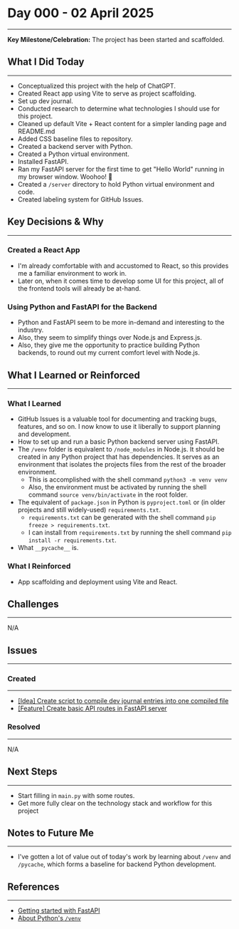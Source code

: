 # Day 000 - 02 April 2025
---
**Key Milestone/Celebration:** The project has been started and scaffolded.

## What I Did Today
---
- Conceptualized this project with the help of ChatGPT.
- Created React app using Vite to serve as project scaffolding.
- Set up dev journal.
- Conducted research to determine what technologies I should use for this project.
- Cleaned up default Vite + React content for a simpler landing page and README.md
- Added CSS baseline files to repository.
- Created a backend server with Python.
- Created a Python virtual environment.
- Installed FastAPI.
- Ran my FastAPI server for the first time to get "Hello World" running in my browser window. Woohoo! 🚀
- Created a `/server` directory to hold Python virtual environment and code.
- Created labeling system for GitHub Issues.

## Key Decisions & Why
---
### Created a React App
- I'm already comfortable with and accustomed to React, so this provides me a familiar environment to work in.
- Later on, when it comes time to develop some UI for this project, all of the frontend tools will already be at-hand.

### Using Python and FastAPI for the Backend
- Python and FastAPI seem to be more in-demand and interesting to the industry.
- Also, they seem to simplify things over Node.js and Express.js.
- Also, they give me the opportunity to practice building Python backends, to round out my current comfort level with Node.js.

## What I Learned or Reinforced
---
### What I Learned
- GitHub Issues is a valuable tool for documenting and tracking bugs, features, and so on. I now know to use it liberally to support planning and development.
- How to set up and run a basic Python backend server using FastAPI.
- The `/venv` folder is equivalent to `/node_modules` in Node.js. It should be created in any Python project that has dependencies. It serves as an environment that isolates the projects files from the rest of the broader environment.
  - This is accomplished with the shell command `python3 -m venv venv`
  - Also, the environment must be activated by running the shell command `source venv/bin/activate` in the root folder.
- The equivalent of `package.json` in Python is `pyproject.toml` or (in older projects and still widely-used) `requirements.txt`.
  - `requirements.txt` can be generated with the shell command `pip freeze > requirements.txt`.
  - I can install from `requirements.txt` by running the shell command `pip install -r requirements.txt`.
- What `__pycache__` is.

### What I Reinforced
- App scaffolding and deployment using Vite and React.

## Challenges
---
N/A

## Issues
---
### Created
---
- [[Idea] Create script to compile dev journal entries into one compiled file](https://github.com/jakubstetz/portfolio-insights/issues/1)
- [[Feature] Create basic API routes in FastAPI server](https://github.com/jakubstetz/portfolio-insights/issues/2)

### Resolved
---
N/A

## Next Steps
---
- Start filling in `main.py` with some routes.
- Get more fully clear on the technology stack and workflow for this project

## Notes to Future Me
---
- I've gotten a lot of value out of today's work by learning about `/venv` and `/pycache`, which forms a baseline for backend Python development.

## References
---
- [Getting started with FastAPI](https://fastapi.tiangolo.com/tutorial/first-steps/)
- [About Python's `/venv`](https://docs.python.org/3/library/venv.html)
